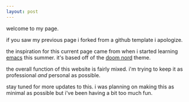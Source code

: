 ```yaml
---
layout: post
---
```


welcome to my page. 

if you saw my previous page i forked from a github template i apologize. 

the inspiration for this current page came from when i started learning [emacs](https://en.wikipedia.org/wiki/Emacs) this summer. it's based off of the [doom nord](https://github.com/doomemacs/themes/tree/screenshots?tab=readme-ov-file#doom-nord) theme. 

the overall function of this website is fairly mixed. i'm trying to keep it as professional *and* personal as possible. 

stay tuned for more updates to this. i was planning on making this as minimal as possible but i've been having a bit too much fun. 